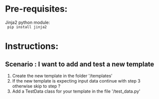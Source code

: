 Pre-requisites:
===============
Jinja2 python module:</br>
<code> pip install jinja2 </code>


Instructions:
=============
Scenario : I want to add and test a new template
-------------------------------------------------
1. Create the new template in the folder '/templates'
2. If the new template is expecting input data continue with step 3 otherwise skip to step ?
3. Add a TestData class for your template in the file '/test_data.py'
